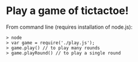 Play a game of tictactoe!
=========================

From command line (requires installation of node.js):

    > node
    > var game = require('./play.js');
    > game.play() // to play many rounds
    > game.playRound() // to play a single round


